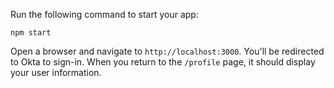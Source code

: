 Run the following command to start your app:

```shell
npm start
```

Open a browser and navigate to `http://localhost:3000`. You'll be redirected to Okta to sign-in. When you return to the `/profile` page, it should display your user information.